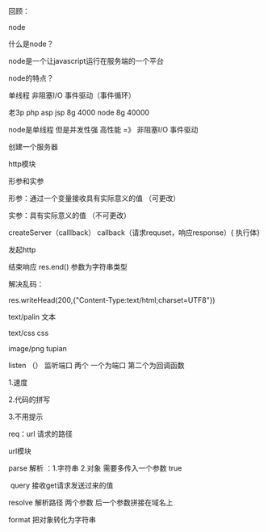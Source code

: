 回顾：

node

什么是node？

node是一个让javascript运行在服务端的一个平台

node的特点？

单线程    非阻塞I/O   事件驱动（事件循环）

老3p   php   asp  jsp     8g   4000      node   8g   40000

node是单线程 但是并发性强   高性能    =》 非阻塞I/O   事件驱动

创建一个服务器

http模块

形参和实参

形参：通过一个变量接收具有实际意义的值   （可更改）

实参：具有实际意义的值 （不可更改）

createServer（calllback）  callback（请求requset，响应response）{  执行体}

发起http

结束响应  res.end()   参数为字符串类型

解决乱码：

res.writeHead(200,{"Content-Type:text/html;charset=UTF8"})

text/palin   文本

text/css     css

image/png     tupian 

listen （）  监听端口   两个   一个为端口  第二个为回调函数

1.速度

2.代码的拼写

3.不用提示

req：url   请求的路径

url模块

parse   解析  ：1.字符串   2.对象   需要多传入一个参数 true

​     query   接收get请求发送过来的值

resolve   解析路径   两个参数   后一个参数拼接在域名上

format   把对象转化为字符串

















